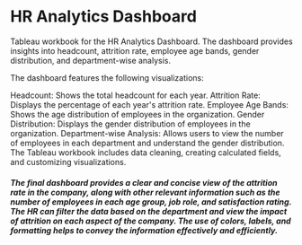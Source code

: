 # HR Analytics Dashboard

Tableau workbook for the HR Analytics Dashboard. The dashboard provides insights into headcount, attrition rate, employee age bands, gender distribution, and department-wise analysis.

The dashboard features the following visualizations:

Headcount: Shows the total headcount for each year.
Attrition Rate: Displays the percentage of each year's attrition rate.
Employee Age Bands: Shows the age distribution of employees in the organization.
Gender Distribution: Displays the gender distribution of employees in the organization.
Department-wise Analysis: Allows users to view the number of employees in each department and understand the gender distribution.
The Tableau workbook includes data cleaning, creating calculated fields, and customizing visualizations.



##### The final dashboard provides a clear and concise view of the attrition rate in the company, along with other relevant information such as the number of employees in each age group, job role, and satisfaction rating. The HR can filter the data based on the department and view the impact of attrition on each aspect of the company. The use of colors, labels, and formatting helps to convey the information effectively and efficiently.
